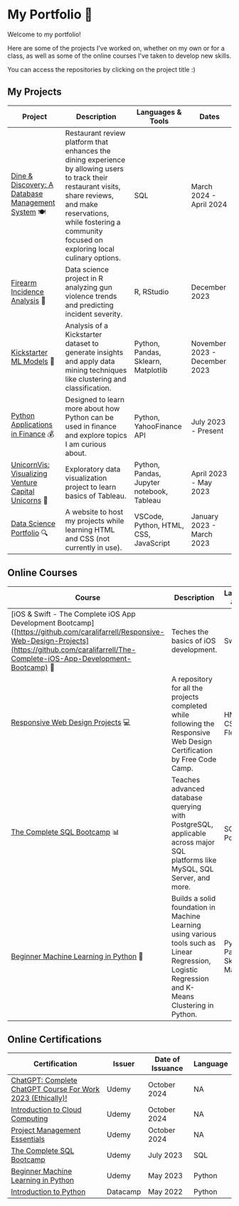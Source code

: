 # My Portfolio 🚀

Welcome to my portfolio!

Here are some of the projects I've worked on, whether on my own or for a class, as well as some of the online courses I've taken to develop new skills.

You can access the repositories by clicking on the project title :)

## My Projects
| Project | Description | Languages & Tools | Dates |
|---------|-------------|-------------------|-------|
|[Dine & Discovery: A Database Management System](https://github.com/caralifarrell/Dine-and-Discover-DBMS) 🍽️|Restaurant review platform that enhances the dining experience by allowing users to track their restaurant visits, share reviews, and make reservations, while fostering a community focused on exploring local culinary options.|SQL|March 2024 - April 2024|
|[Firearm Incidence Analysis](https://github.com/caralifarrell/Firearm-Incidence-Analysis) 🚨|Data science project in R analyzing gun violence trends and predicting incident severity.|R, RStudio|December 2023|
|[Kickstarter ML Models](https://github.com/caralifarrell/Kickstarter-ML-Models) 🚀|Analysis of a Kickstarter dataset to generate insights and apply data mining techniques like clustering and classification.|Python, Pandas, Sklearn, Matplotlib|November 2023 - December 2023|
|[Python Applications in Finance](https://github.com/caralifarrell/Python-Applications-in-Finance/blob/main/README.md) 💰|Designed to learn more about how Python can be used in finance and explore topics I am curious about.|Python, YahooFinance API|July 2023 - Present|
|[UnicornVis: Visualizing Venture Capital Unicorns](https://github.com/caralifarrell/UnicornVis-Visualizing-Venture-Capital-Unicorns) 🦄|Exploratory data visualization project to learn basics of Tableau.|Python, Pandas, Jupyter notebook, Tableau|April 2023 - May 2023|
|[Data Science Portfolio](https://github.com/caralifarrell/caralifarrell.github.io) 🔍|A website to host my projects while learning HTML and CSS (not currently in use).|VSCode, Python, HTML, CSS, JavaScript|January 2023 - March 2023|


## Online Courses
| Course | Description | Languages & Tools | Dates |
|--------|-------------|-------------------|-------|
|[iOS & Swift - The Complete iOS App Development Bootcamp]([https://github.com/caralifarrell/Responsive-Web-Design-Projects](https://github.com/caralifarrell/The-Complete-iOS-App-Development-Bootcamp) 📱|Teches the basics of iOS development.|Swift|April 2025 - Present|
|[Responsive Web Design Projects](https://github.com/caralifarrell/Responsive-Web-Design-Projects) 💻|A repository for all the projects completed while following the Responsive Web Design Certification by Free Code Camp.|HMTL, CSS, Flexbox|February 2025 - Present|
|[The Complete SQL Bootcamp](https://github.com/caralifarrell/The-Complete-SQL-Bootcamp-Go-from-Zero-to-Hero) 📊|Teaches advanced database querying with PostgreSQL, applicable across major SQL platforms like MySQL, SQL Server, and more.|SQL, Postgresql|July 2023|
|[Beginner Machine Learning in Python](https://github.com/caralifarrell/Beginner-Machine-Learning-in-Python-ChatGPT-Bonus-2023) 🤖|Builds a solid foundation in Machine Learning using various tools such as Linear Regression, Logistic Regression and K-Means Clustering in Python.|Python, Pandas, Sklearn, Matplotlib|April 2023 - May 2023|

## Online Certifications
| Certification | Issuer | Date of Issuance | Language |
|---------------|--------|------------------|----------|
|[ ChatGPT: Complete ChatGPT Course For Work 2023 (Ethically)!](https://eylearning.udemy.com/certificate/UC-15c4a79f-d6ff-414a-8486-31ce2e5c143a/?utm_campaign=email&utm_medium=email&utm_source=sendgrid.com)|Udemy|October 2024|NA|
|[Introduction to Cloud Computing](https://eylearning.udemy.com/certificate/UC-c703bf3f-2ef4-4e75-9140-290a8984e5ae/?utm_campaign=email&utm_medium=email&utm_source=sendgrid.com)|Udemy|October 2024|NA|
|[Project Management Essentials](https://eylearning.udemy.com/certificate/UC-cdf7997a-4d26-41f5-a4ed-146770313232/?utm_campaign=email&utm_medium=email&utm_source=sendgrid.com)|Udemy|October 2024|NA|
|[The Complete SQL Bootcamp](https://www.udemy.com/certificate/UC-8208d12b-c0ae-4b57-b881-b200630bf070/)|Udemy|July 2023|SQL|
|[Beginner Machine Learning in Python](https://www.udemy.com/certificate/UC-630f29d7-9e0e-416a-9404-711893eb5759/)|Udemy|May 2023|Python|
|[Introduction to Python](https://www.datacamp.com/completed/statement-of-accomplishment/course/374dd2f247ea61f0a6557e5db79ae8fc44478b0d)|Datacamp|May 2022|Python|
